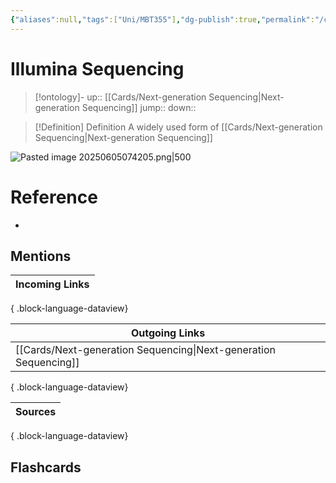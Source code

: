 ```yaml
---
{"aliases":null,"tags":["Uni/MBT355"],"dg-publish":true,"permalink":"/cards/illumina-sequencing/","dgPassFrontmatter":true}
---
```


# Illumina Sequencing

> [!ontology]-
> up:: [[Cards/Next-generation Sequencing\|Next-generation Sequencing]]
> jump:: 
> down:: 

> [!Definition] Definition
> A widely used form of [[Cards/Next-generation Sequencing\|Next-generation Sequencing]]

![Pasted image 20250605074205.png|500](/img/user/Extras/Obsidian%20Images/Pasted%20image%2020250605074205.png)

# Reference

- 

## Mentions

| Incoming Links |
| -------------- |

{ .block-language-dataview}

| Outgoing Links                                                      |
| ------------------------------------------------------------------- |
| [[Cards/Next-generation Sequencing\|Next-generation Sequencing]] |

{ .block-language-dataview}

| Sources |
| ------- |

{ .block-language-dataview}

## Flashcards